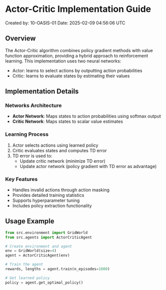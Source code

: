 # Actor-Critic Implementation Guide
Created by: 10-OASIS-01
Date: 2025-02-09 04:56:06 UTC

## Overview
The Actor-Critic algorithm combines policy gradient methods with value function approximation,
providing a hybrid approach to reinforcement learning. This implementation uses two neural
networks:
- Actor: learns to select actions by outputting action probabilities
- Critic: learns to evaluate states by estimating their values

## Implementation Details

### Networks Architecture
- **Actor Network**: Maps states to action probabilities using softmax output
- **Critic Network**: Maps states to scalar value estimates

### Learning Process
1. Actor selects actions using learned policy
2. Critic evaluates states and computes TD error
3. TD error is used to:
   - Update critic network (minimize TD error)
   - Update actor network (policy gradient with TD error as advantage)

### Key Features
- Handles invalid actions through action masking
- Provides detailed training statistics
- Supports hyperparameter tuning
- Includes policy extraction functionality

## Usage Example
```python
from src.environment import GridWorld
from src.agents import ActorCriticAgent

# Create environment and agent
env = GridWorld(size=4)
agent = ActorCriticAgent(env)

# Train the agent
rewards, lengths = agent.train(n_episodes=1000)

# Get learned policy
policy = agent.get_optimal_policy()
